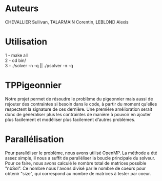 # Auteurs

CHEVALLIER Sullivan, TALARMAIN Corentin, LEBLOND Alexis

# Utilisation

1 - make all <br />
2 - cd bin/ <br />
3 - ./solver -n <pigeons> -q <pigeonniers> || ./psolver -n <pigeons> -q <pigeonniers>

# TPPigeonnier

Notre projet permet de résoudre le problème du pigeonnier mais aussi de rejouter des contraintes si besoin dans le code, 
à partir du moment qu'elles respectent la signature de ces dernière.
Une première amélioration serait donc de généraliser plus les contraintes de manière à pouvoir en ajouter plus facilement et modéliser plus facilement d'autres problèmes.

# Parallélisation

Pour paralléliser le problème, nous avons utilisé OpenMP. La méthode a été assez simple, il nous a suffit de paralléliser la boucle principale du solveur. Pour ce faire, nous avons calculé le nombre total de matrices possible "nbSol". Ce nombre nous l'avons divisé par le nombre de coeurs pour obtenir "size", qui correspond au nombre de matrices à tester par coeur.